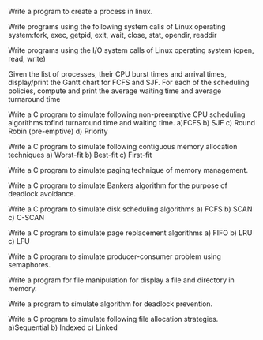  Write a program to create a process in linux.

 
 Write programs using the following system calls of Linux operating system:fork, exec, getpid, exit, wait, close, stat, opendir, readdir

 
 Write programs using the I/O system calls of Linux operating system (open, read, write)

 
 Given the list of processes, their CPU burst times and arrival times, display/print the Gantt chart for FCFS and SJF. For each of the scheduling policies, compute and print the average waiting time and average turnaround time

 
 Write a C program to simulate following non-preemptive CPU scheduling algorithms tofind turnaround time and waiting time.    a)FCFS b) SJF c) Round Robin (pre-emptive) d) Priority

 
Write a C program to simulate following contiguous memory allocation techniques   a) Worst-fit b) Best-fit c) First-fit


Write a C program to simulate paging technique of memory management.


Write a C program to simulate Bankers algorithm for the purpose of deadlock avoidance.


Write a C program to simulate disk scheduling algorithms a) FCFS b) SCAN c) C-SCAN


Write a C program to simulate page replacement algorithms a) FIFO b) LRU c) LFU


Write a C program to simulate producer-consumer problem using semaphores.


Write a program for file manipulation for display a file and directory in memory.


Write a program to simulate algorithm for deadlock prevention.  


Write a C program to simulate following file allocation strategies.  a)Sequential b) Indexed c) Linked  
